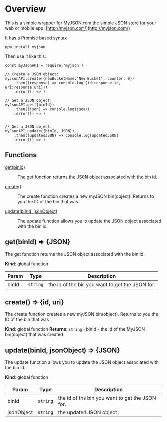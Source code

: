 # Overview
This is a simple wrapper for MyJSON.com the simple JSON store for your web or mobile app: [http://myjson.com/](http://myjson.com/)

It has a Promise based syntax

```
npm install myjson
```

Then use it like this:


```
const myJsonAPI = require('myjson');

// Create a JSON object:
myJsonAPI.create({newBucketName:"New Bucket", counter: 0})
	.then((response) => console.log({id:response.id, uri:response.uri}))
    .error(() => )
    
// Get a JSON object:
myJsonAPI.get({binId})
	.then((json) => console.log(json))
    .error(() => )


// Get a JSON object:
myJsonAPI.update({binId, JSON})
	.then((updatedJSON) => console.log(updatedJSON)
    .error(() => )

```





## Functions

<dl>
<dt><a href="#get">get(binId)</a></dt>
<dd><p>The get function returns the JSON object associated with the bin id.</p>
</dd>
<dt><a href="#create">create()</a></dt>
<dd><p>The create function creates a new myJSON bin(object).
Returns to you the ID of the bin that was</p>
</dd>
<dt><a href="#update">update(binId, jsonObject)</a></dt>
<dd><p>The update function allows you to update the JSON object associated with the bin id.</p>
</dd>
</dl>

<a name="get"></a>

## get(binId) => {JSON}
The get function returns the JSON object associated with the bin id.

**Kind**: global function

| Param | Type | Description |
| --- | --- | --- |
| binId | <code>string</code> | the id of the bin you want to get the JSON for. |

<a name="create"></a>

## create() => {id, uri}
The create function creates a new myJSON bin(object).
Returns to you the ID of the bin that was

**Kind**: global function
**Returns**: <code>string</code> - binId - the id of the MyJSON bin(object) that was created
<a name="update"></a>

## update(binId, jsonObject) => {JSON}
The update function allows you to update the JSON object associated with the bin id.

**Kind**: global function

| Param | Type | Description |
| --- | --- | --- |
| binId | <code>string</code> | the id of the bin you want to get the JSON for. |
| jsonObject | <code>string</code> | the updated JSON object |
